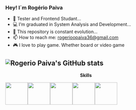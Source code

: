 ### Hey! I´m Rogério Paiva 

<!--
**rogerioopaiva/rogerioopaiva** is a ✨ _special_ ✨ repository because its `README.md` (this file) appears on your GitHub profile.

Here are some ideas to get you started:

-->

- 🚀 Tester and Frontend Studant... 
- 💻 I’m graduated in System Analysis and Development...
- 🎯 This repository is constant evolution...
- 📫 How to reach me: rogerioopaiva36@gmail.com
- 🎮 I love to play game. Whether board or video game


![Rogerio Paiva's GitHub stats](https://github-readme-stats.vercel.app/api?username=rogerioopaiva&show_icons=true&theme=onedark)
--------------------------------------------
<p align="center" font-size:50px>
  <strong>Skills</strong>
</p>
                                                             

<img src="https://cdn.jsdelivr.net/gh/devicons/devicon/icons/html5/html5-original-wordmark.svg" height="70" width="70"/><img src="https://cdn.jsdelivr.net/gh/devicons/devicon/icons/css3/css3-original-wordmark.svg" height="70" width="70"/><img src="https://cdn.jsdelivr.net/gh/devicons/devicon/icons/javascript/javascript-original.svg" height="70" width="70"/><img src="https://cdn.jsdelivr.net/gh/devicons/devicon/icons/react/react-original.svg" height="70" width="70"/><img src="https://cdn.jsdelivr.net/gh/devicons/devicon/icons/nodejs/nodejs-original.svg" height="70" width="70"/>
          
          
          
          
          
            
          
          
